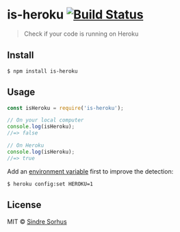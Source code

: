 # is-heroku [![Build Status](https://travis-ci.org/sindresorhus/is-heroku.svg?branch=master)](https://travis-ci.org/sindresorhus/is-heroku)

> Check if your code is running on Heroku


## Install

```
$ npm install is-heroku
```


## Usage

```js
const isHeroku = require('is-heroku');

// On your local computer
console.log(isHeroku);
//=> false

// On Heroku
console.log(isHeroku);
//=> true
```

Add an [environment variable](https://devcenter.heroku.com/articles/config-vars) first to improve the detection:

```
$ heroku config:set HEROKU=1
```


## License

MIT © [Sindre Sorhus](https://sindresorhus.com)
